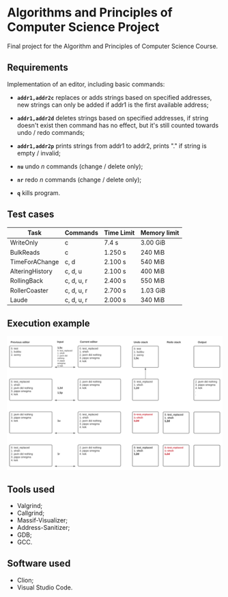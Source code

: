# Algorithms and Principles of Computer Science Project

Final project for the Algorithm and Principles of Computer Science Course.

## Requirements

Implementation of an editor, including basic commands:

- **`addr1,addr2c`** replaces or adds strings based on specified addresses, new strings can only be added if addr1 is the first available address;

- **`addr1,addr2d`** deletes strings based on specified addresses, if string doesn't exist then command has no effect, but it's still counted towards undo / redo commands;

- **`addr1,addr2p`** prints strings from addr1 to addr2, prints "." if string is empty / invalid;

- **`nu`** undo _n_ commands (change / delete only);

- **`nr`** redo _n_ commands (change / delete only);

- **`q`** kills program.

## Test cases

| Task            | Commands   | Time Limit | Memory limit |
| --------------- | ---------- | ---------- | ------------ |
| WriteOnly       | c          | 7.4 s      | 3.00 GiB     |
| BulkReads       | c          | 1.250 s    | 240 MiB      |
| TimeForAChange  | c, d       | 2.100 s    | 540 MiB      |
| AlteringHistory | c, d, u    | 2.100 s    | 400 MiB      |
| RollingBack     | c, d, u, r | 2.400 s    | 550 MiB      |
| RollerCoaster   | c, d, u, r | 2.700 s    | 1.03 GiB     |
| Laude           | c, d, u, r | 2.000 s    | 340 MiB      |

## Execution example

![kek](github/Blank%20Diagram.svg)

## Tools used

- Valgrind;
- Callgrind;
- Massif-Visualizer;
- Address-Sanitizer;
- GDB;
- GCC.

## Software used

- Clion;
- Visual Studio Code.
